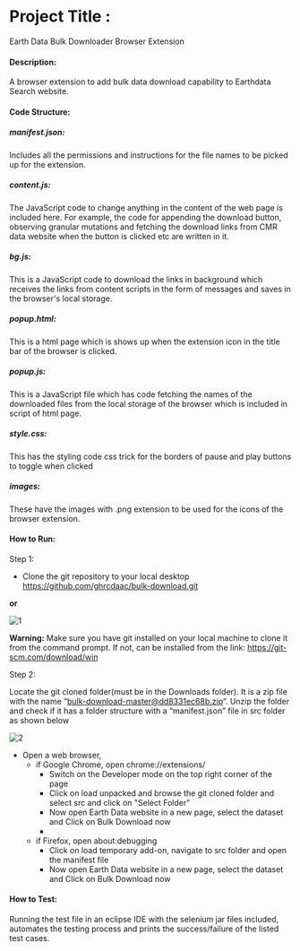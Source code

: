 # Project Title :
Earth Data Bulk Downloader Browser Extension

#### Description:
A browser extension to add bulk data download capability to Earthdata Search website.

#### Code Structure:

##### manifest.json: 
Includes all the permissions and instructions for the file names to be picked up for the extension.

##### content.js: 
The JavaScript code to change anything in the content of the web page is included here. For example, the code for appending the download button, observing granular mutations and fetching the download links from CMR data website when the button is clicked etc are written in it.

##### bg.js:
This is a JavaScript code to download the links in background which receives the links from content scripts in the form of messages and saves in the browser's local storage.

##### popup.html:
This is a html page which is shows up when the extension icon in the title bar of the browser is clicked.

##### popup.js:
This is a JavaScript file which has code fetching the names of the downloaded files from the local storage of the browser which is included in script of html page.

##### style.css:
This has the styling code css trick for the borders of pause and play buttons to toggle when clicked

##### images:
These have the images with .png extension to be used for the icons of the browser extension.

#### How to Run:
Step 1:
- Clone the git repository to your local desktop
https://github.com/ghrcdaac/bulk-download.git

**or**

![1](https://user-images.githubusercontent.com/109820220/214403792-b5c34629-b928-4163-9964-8a019ff82f16.png)

**Warning:** Make sure you have git installed on your local machine to clone it from the
command prompt. If not, can be installed from the link: https://git-scm.com/download/win


Step 2:

Locate the git cloned folder(must be in the Downloads folder). It is a zip file with the name
“bulk-download-master@dd8331ec68b.zip”. Unzip the folder and check if it has a folder
structure with a “manifest.json” file in src folder as shown below

![2](https://user-images.githubusercontent.com/109820220/214407846-70216b8b-7690-4742-a7e5-1c2adcbbc6e6.PNG)

- Open a web browser,
    - if Google Chrome, open chrome://extensions/
        - Switch on the Developer mode on the top right corner of the page
        - Click on load unpacked and browse the git cloned folder and select src and click on "Select Folder"
        - Now open Earth Data website in a new page, select the dataset and Click on Bulk Download now
        - 
    - if Firefox, open about:debugging
         - Click on load temporary add-on, navigate to src folder and open the manifest file
         - Now open Earth Data website in a new page, select the dataset and Click on Bulk Download now




#### How to Test:
Running the test file in an eclipse IDE with the selenium jar files included, automates the testing process and prints the success/failure of the listed test cases.
